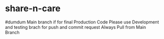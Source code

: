 # share-n-care
#dumdum
Main branch if for final Production Code
Please use Development and testing brach for push and commit request
Always Pull from Main Branch
